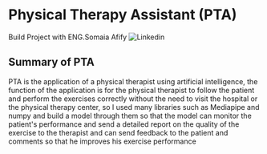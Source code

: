 # Physical Therapy Assistant (PTA)
Build Project with ENG.Somaia Afify ![Linkedin](https://www.linkedin.com/in/somaia-afify-55b02b269?utm_source=share&utm_campaign=share_via&utm_content=profile&utm_medium=ios_app)
## Summary of PTA
‏PTA is the application of a physical therapist using artificial intelligence, the function of the application is for the physical therapist to follow the patient and perform the exercises correctly without the need to visit the hospital or the physical therapy center, so I used many libraries such as Mediapipe and numpy and build a model through them so that the model can monitor the patient's performance and send a detailed report on the quality of the exercise to the therapist and can send feedback to the patient and comments so that he improves his exercise performance